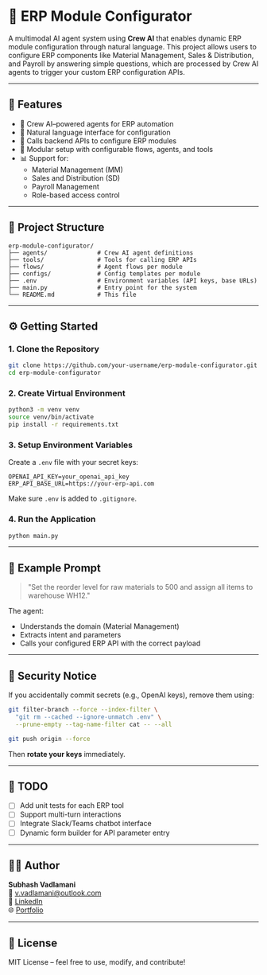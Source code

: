 # 🧠 ERP Module Configurator

A multimodal AI agent system using **Crew AI** that enables dynamic ERP module configuration through natural language. This project allows users to configure ERP components like Material Management, Sales & Distribution, and Payroll by answering simple questions, which are processed by Crew AI agents to trigger your custom ERP configuration APIs.

---

## 🚀 Features

- 🤖 Crew AI–powered agents for ERP automation
- 💬 Natural language interface for configuration
- 🔌 Calls backend APIs to configure ERP modules
- 🧱 Modular setup with configurable flows, agents, and tools
- 📊 Support for:
  - Material Management (MM)
  - Sales and Distribution (SD)
  - Payroll Management
  - Role-based access control

---

## 📂 Project Structure

```
erp-module-configurator/
├── agents/              # Crew AI agent definitions
├── tools/               # Tools for calling ERP APIs
├── flows/               # Agent flows per module
├── configs/             # Config templates per module
├── .env                 # Environment variables (API keys, base URLs)
├── main.py              # Entry point for the system
└── README.md            # This file
```

---

## ⚙️ Getting Started

### 1. Clone the Repository

```bash
git clone https://github.com/your-username/erp-module-configurator.git
cd erp-module-configurator
```

### 2. Create Virtual Environment

```bash
python3 -m venv venv
source venv/bin/activate
pip install -r requirements.txt
```

### 3. Setup Environment Variables

Create a `.env` file with your secret keys:

```
OPENAI_API_KEY=your_openai_api_key
ERP_API_BASE_URL=https://your-erp-api.com
```

Make sure `.env` is added to `.gitignore`.

### 4. Run the Application

```bash
python main.py
```

---

## 🧠 Example Prompt

> "Set the reorder level for raw materials to 500 and assign all items to warehouse WH12."

The agent:
- Understands the domain (Material Management)
- Extracts intent and parameters
- Calls your configured ERP API with the correct payload

---

## 🔐 Security Notice

If you accidentally commit secrets (e.g., OpenAI keys), remove them using:

```bash
git filter-branch --force --index-filter \
  "git rm --cached --ignore-unmatch .env" \
  --prune-empty --tag-name-filter cat -- --all

git push origin --force
```

Then **rotate your keys** immediately.

---

## 📌 TODO

- [ ] Add unit tests for each ERP tool
- [ ] Support multi-turn interactions
- [ ] Integrate Slack/Teams chatbot interface
- [ ] Dynamic form builder for API parameter entry

---

## 👨‍💻 Author

**Subhash Vadlamani**  
📧 v.vadlamani@outlook.com  
🔗 [LinkedIn](https://linkedin.com/in/vadlamanisubhash)  
🌐 [Portfolio](https://subhash-vadlamani.github.io)

---

## 📝 License

MIT License – feel free to use, modify, and contribute!
